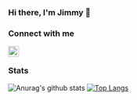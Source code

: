 ### Hi there, I'm Jimmy 👋

### Connect with me

[<img align="left" alt="codeSTACKr | Twitter" width="22px" src="https://cdn.jsdelivr.net/npm/simple-icons@v3/icons/twitter.svg" />](https://twitter.com/omdibot)

<br />

### Stats

![Anurag's github stats](https://github-readme-stats.vercel.app/api?username=restocked&show_icons=true)
[![Top Langs](https://github-readme-stats.vercel.app/api/top-langs/?username=restocked&layout=compact)](https://github.com/anuraghazra/github-readme-stats)

